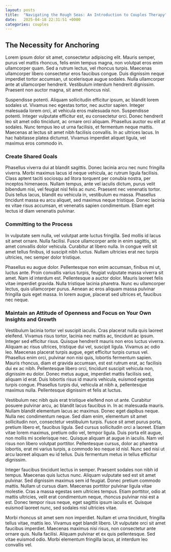 ```yaml
---
layout: posts
title:  "Navigating the Rough Seas: An Introduction to Couples Therapy"
date:   2025-04-18 22:31:51 +0000
categories: couples 
---
```


## The Necessity for Anchoring

Lorem ipsum dolor sit amet, consectetur adipiscing elit. Mauris semper, purus
vel mattis rhoncus, felis enim tempus magna, non volutpat eros enim ullamcorper
quam. Sed a rutrum lectus, vel rhoncus turpis. Maecenas ullamcorper libero
consectetur eros faucibus congue. Duis dignissim neque imperdiet tortor
accumsan, ut scelerisque augue sodales. Nulla ullamcorper ante at ullamcorper
hendrerit. Vestibulum interdum hendrerit dignissim. Praesent non auctor magna,
sit amet rhoncus nisl.

Suspendisse potenti. Aliquam sollicitudin efficitur ipsum, ac blandit lorem
sodales ut. Vivamus nec egestas tortor, nec auctor sapien. Integer malesuada
lorem orci, at vehicula eros malesuada non. Suspendisse potenti. Integer
vulputate efficitur est, eu consectetur orci. Donec hendrerit leo sit amet odio
tincidunt, ac ornare orci aliquam. Phasellus auctor eu elit at sodales. Nunc
tempus leo ut urna facilisis, et fermentum neque mattis. Maecenas at lectus sit
amet nibh facilisis convallis. In ac ultrices lacus. In hac habitasse platea
dictumst. Vivamus imperdiet aliquet ligula, vel maximus eros commodo in.

### Create Shared Goals

Phasellus viverra dui at blandit sagittis. Donec lacinia arcu nec nunc fringilla
viverra. Morbi maximus lacus id neque vehicula, ac rutrum ligula facilisis.
Class aptent taciti sociosqu ad litora torquent per conubia nostra, per inceptos
himenaeos. Nullam tempus, ante vel iaculis dictum, purus velit bibendum nisi,
vel feugiat nisl felis ac nunc. Praesent nec venenatis tortor. Duis tellus
lacus, blandit eu vehicula in, vestibulum eu massa. Phasellus tincidunt massa eu
arcu aliquet, sed maximus neque tristique. Donec lacinia ex vitae risus
accumsan, et venenatis sapien condimentum. Etiam eget lectus id diam venenatis
pulvinar.

### Committing to the Process

In vulputate sem nulla, vel volutpat ante luctus fringilla. Sed mollis id lacus
sit amet ornare. Nulla facilisi. Fusce ullamcorper ante in enim sagittis, sit
amet convallis dolor vehicula. Curabitur at libero nulla. In congue velit sit
amet tellus finibus, id suscipit nibh luctus. Nullam ultricies erat nec turpis
ultricies, nec semper dolor tristique.

Phasellus eu augue dolor. Pellentesque non enim accumsan, finibus mi ut, luctus
ante. Proin convallis varius turpis, feugiat vulputate massa viverra sit amet.
Nam id interdum est. Pellentesque a auctor dolor. Mauris laoreet felis vitae
imperdiet gravida. Nulla tristique lacinia pharetra. Nunc eu ullamcorper lectus,
quis ullamcorper purus. Aenean ac eros aliquam massa pulvinar fringilla quis
eget massa. In lorem augue, placerat sed ultrices et, faucibus nec neque.

### Maintain an Attitude of Openness and Focus on Your Own Insights and Growth

Vestibulum lacinia tortor vel suscipit iaculis. Cras placerat nulla quis laoreet
eleifend. Vivamus risus tortor, lacinia nec mattis ac, tincidunt ac ipsum.
Integer sed efficitur risus. Quisque hendrerit mauris non eros luctus viverra.
Aliquam ac risus ultrices, tristique dui vel, suscipit ligula. Vivamus ac odio
leo. Maecenas placerat turpis augue, eget efficitur turpis cursus vel. Phasellus
enim orci, pulvinar non nisi quis, lobortis fermentum sapien. Mauris rhoncus,
diam et gravida accumsan, est est rutrum erat, ac facilisis dui ex ac nibh.
Pellentesque libero orci, tincidunt suscipit vehicula non, dignissim eu dolor.
Donec metus augue, imperdiet mattis facilisis sed, aliquam id erat. Duis
lobortis risus id mauris vehicula, euismod egestas turpis congue. Phasellus
turpis dui, vehicula at nibh a, pellentesque maximus nulla. Pellentesque
dignissim et felis at luctus.

Vestibulum nec nibh quis erat tristique eleifend non ut ante. Curabitur posuere
pulvinar arcu, ac blandit lacus faucibus in. In ac malesuada mauris. Nullam
blandit elementum lacus ac maximus. Donec eget dapibus neque. Nulla nec
condimentum neque. Sed diam enim, elementum sit amet sollicitudin non,
consectetur vestibulum turpis. Fusce sit amet purus porta, pretium libero et,
faucibus ligula. Sed cursus sollicitudin orci a laoreet. Etiam vitae lorem
maximus, pretium odio vel, tempor ligula. Duis porta elit augue, non mollis mi
scelerisque nec. Quisque aliquam at augue in iaculis. Nam vel risus non libero
volutpat porttitor. Pellentesque cursus, dolor ac pharetra lobortis, erat mi
varius turpis, a commodo leo neque id nisl. Nunc sed nisi ut arcu laoreet
aliquam eu id tellus. Duis fermentum metus in tellus efficitur dignissim.

Integer faucibus tincidunt lectus in semper. Praesent sodales non nibh id
tempus. Maecenas quis luctus nunc. Aliquam vulputate sed est sit amet pulvinar.
Sed dignissim maximus sem id feugiat. Donec pretium commodo mattis. Nullam ut
cursus diam. Maecenas porttitor pulvinar ligula vitae molestie. Cras a massa
egestas sem ultricies tempus. Etiam porttitor, odio at mattis ultricies, velit
erat condimentum neque, rhoncus pulvinar nisi est a est. Donec tempor risus
neque, eget sagittis ipsum iaculis et. Quisque euismod laoreet nunc, sed sodales
nisl ultricies vitae.

Morbi rhoncus sit amet sem non imperdiet. Nullam et urna tincidunt, fringilla
tellus vitae, mattis leo. Vivamus eget blandit libero. Ut vulputate orci sit
amet faucibus imperdiet. Maecenas maximus nisi risus, non consectetur ante
ornare quis. Nulla facilisi. Aliquam pulvinar et ex quis pellentesque. Sed vitae
euismod odio. Morbi elementum fringilla lacus, at interdum leo convallis vel.